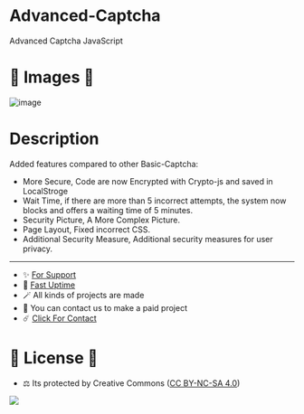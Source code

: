 # Advanced-Captcha
Advanced Captcha JavaScript

# 🎈 Images 🎈

![image](https://github.com/egehan0250/Advanced-Captcha/assets/79449566/ddd397d7-d2de-4586-90da-af66a105ee36)

# Description

Added features compared to other Basic-Captcha:

- More Secure, Code are now Encrypted with Crypto-js and saved in LocalStroge
- Wait Time, if there are more than 5 incorrect attempts, the system now blocks and offers a waiting time of 5 minutes.
- Security Picture, A More Complex Picture.
- Page Layout, Fixed incorrect CSS.
- Additional Security Measure, Additional security measures for user privacy.


---
- ✨ [For Support](https://github.com/sponsors/egehan0250) <br>
- 🏓 [Fast Uptime](https://fastuptime.com/)<br>
- 🪄 All kinds of projects are made <br>
- 🧨 You can contact us to make a paid project<br>
- ☄️ [Click For Contact](mailto:egehankontas55@gmail.com)<br>

# 🎯 License 🎯
- ⚖️ Its protected by Creative Commons ([CC BY-NC-SA 4.0](https://creativecommons.org/licenses/by-nc-sa/4.0/))

<a href="https://creativecommons.org/licenses/by-nc-sa/4.0/" title="BYNCSA40"><img src="https://licensebuttons.net/l/by-nc-sa/4.0/88x31.png"></a>
